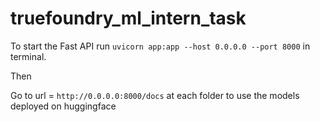 # truefoundry_ml_intern_task
To start the Fast API run ```uvicorn app:app --host 0.0.0.0 --port 8000``` in terminal.

Then 

Go to url = ```http://0.0.0.0:8000/docs``` at each folder to use the models deployed on huggingface 
